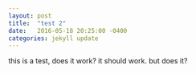 ```yaml
---
layout: post
title:  "test 2"
date:   2016-05-18 20:25:00 -0400
categories: jekyll update
---
```

this is a test, does it work?
it should work.
but does it?
